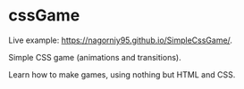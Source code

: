 # cssGame

Live example: https://nagorniy95.github.io/SimpleCssGame/.

Simple CSS game (animations and transitions).

Learn how to make games, using nothing but HTML and CSS.


